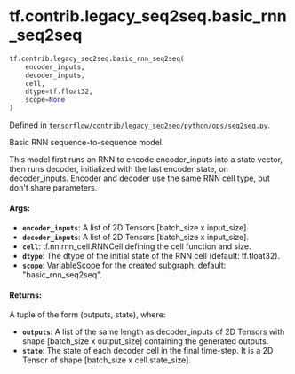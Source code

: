 <div itemscope itemtype="http://developers.google.com/ReferenceObject">
<meta itemprop="name" content="tf.contrib.legacy_seq2seq.basic_rnn_seq2seq" />
<meta itemprop="path" content="Stable" />
</div>

# tf.contrib.legacy_seq2seq.basic_rnn_seq2seq

``` python
tf.contrib.legacy_seq2seq.basic_rnn_seq2seq(
    encoder_inputs,
    decoder_inputs,
    cell,
    dtype=tf.float32,
    scope=None
)
```



Defined in [`tensorflow/contrib/legacy_seq2seq/python/ops/seq2seq.py`](https://www.tensorflow.org/code/tensorflow/contrib/legacy_seq2seq/python/ops/seq2seq.py).

Basic RNN sequence-to-sequence model.

This model first runs an RNN to encode encoder_inputs into a state vector,
then runs decoder, initialized with the last encoder state, on decoder_inputs.
Encoder and decoder use the same RNN cell type, but don't share parameters.

#### Args:

* <b>`encoder_inputs`</b>: A list of 2D Tensors [batch_size x input_size].
* <b>`decoder_inputs`</b>: A list of 2D Tensors [batch_size x input_size].
* <b>`cell`</b>: tf.nn.rnn_cell.RNNCell defining the cell function and size.
* <b>`dtype`</b>: The dtype of the initial state of the RNN cell (default: tf.float32).
* <b>`scope`</b>: VariableScope for the created subgraph; default: "basic_rnn_seq2seq".


#### Returns:

A tuple of the form (outputs, state), where:
* <b>`outputs`</b>: A list of the same length as decoder_inputs of 2D Tensors with
      shape [batch_size x output_size] containing the generated outputs.
* <b>`state`</b>: The state of each decoder cell in the final time-step.
      It is a 2D Tensor of shape [batch_size x cell.state_size].